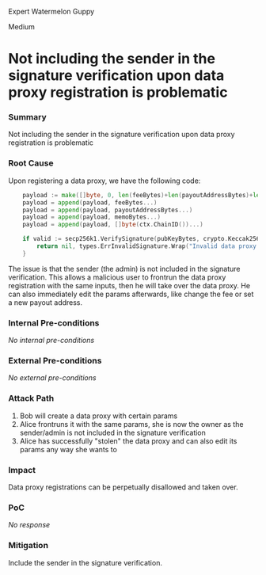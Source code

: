 Expert Watermelon Guppy

Medium

# Not including the sender in the signature verification upon data proxy registration is problematic

### Summary

Not including the sender in the signature verification upon data proxy registration is problematic

### Root Cause

Upon registering a data proxy, we have the following code:
```go
	payload := make([]byte, 0, len(feeBytes)+len(payoutAddressBytes)+len(memoBytes))
	payload = append(payload, feeBytes...)
	payload = append(payload, payoutAddressBytes...)
	payload = append(payload, memoBytes...)
	payload = append(payload, []byte(ctx.ChainID())...)

	if valid := secp256k1.VerifySignature(pubKeyBytes, crypto.Keccak256(payload), signatureBytes); !valid {
		return nil, types.ErrInvalidSignature.Wrap("Invalid data proxy registration signature")
	}
```
The issue is that the sender (the admin) is not included in the signature verification. This allows a malicious user to frontrun the data proxy registration with the same inputs, then he will take over the data proxy. He can also immediately edit the params afterwards, like change the fee or set a new payout address.

### Internal Pre-conditions

_No internal pre-conditions_

### External Pre-conditions

_No external pre-conditions_

### Attack Path

1. Bob will create a data proxy with certain params
2. Alice frontruns it with the same params, she is now the owner as the sender/admin is not included in the signature verification
3. Alice has successfully "stolen" the data proxy and can also edit its params any way she wants to

### Impact

Data proxy registrations can be perpetually disallowed and taken over.

### PoC

_No response_

### Mitigation

Include the sender in the signature verification.